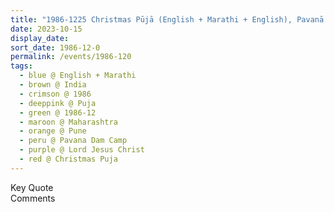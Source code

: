 ```yaml
---
title: "1986-1225 Christmas Pūjā (English + Marathi + English), Pavanā Dam Camp, Pune, Maharashtra, India"
date: 2023-10-15
display_date: 
sort_date: 1986-12-0
permalink: /events/1986-120
tags:
  - blue @ English + Marathi
  - brown @ India
  - crimson @ 1986
  - deeppink @ Puja
  - green @ 1986-12
  - maroon @ Maharashtra
  - orange @ Pune
  - peru @ Pavana Dam Camp
  - purple @ Lord Jesus Christ
  - red @ Christmas Puja
---
```


<wave-list>
  <list-title color="green" width="75">Key Quote</list-title>
  <list-item color="BlanchedAlmond"  width="200"></list-item>
  <list-item color="Lavender"></list-item>
  <list-item color="BlanchedAlmond"></list-item>
</wave-list>

<br>

<wave-list>
  <list-title color="green" width="75">Comments</list-title>
  <list-item color="BlanchedAlmond"  width="200"></list-item>
  <list-item color="Lavender"></list-item>
  <list-item color="BlanchedAlmond"></list-item>
</wave-list>